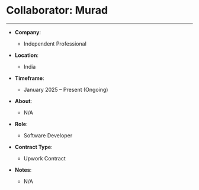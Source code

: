 # Collaborator: Murad
---

- **Company**:  
  - Independent Professional

- **Location**:  
  - India

- **Timeframe**:  
  - January 2025 – Present (Ongoing)

- **About**:  
  - N/A

- **Role**:  
  - Software Developer

- **Contract Type**:  
  - Upwork Contract

- **Notes**:  
  - N/A
